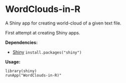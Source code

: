 # WordClouds-in-R
A Shiny app for creating world-cloud of a given text file.

First attempt at creating Shiny apps.


**Dependencies:**
  - [Shiny](http://shiny.rstudio.com/)
  ```install.packages("shiny")```


**Usage:**

    library(shiny)
    runApp("WordClouds-in-R)"
    
